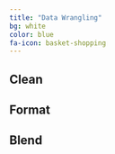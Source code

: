 ```yaml
---
title: "Data Wrangling"
bg: white
color: blue
fa-icon: basket-shopping
---
```


## Clean
## Format
## Blend






